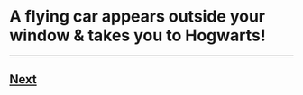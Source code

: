 # A flying car appears outside your window & takes you to Hogwarts!
---  
## [Next](animal/animal.md) 
